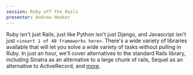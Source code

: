 ```yaml
---
session: Ruby off the Rails
presenter: Andrew Hooker
---
```


Ruby isn't just Rails, just like Python isn't just Django, and Javascript isn't just `<insert 1 of 40 frameworks here>`. There's a wide variety of libraries available that will let you solve a wide variety of tasks without pulling in Ruby. In just an hour, we'll cover alternatives to the standard Rails library, including Sinatra as an alternative to a large chunk of rails, Sequel as an alternative to ActiveRecord, and [more](https://that.us/activities/G7ZQARbjVjq3c8KQpYRA).